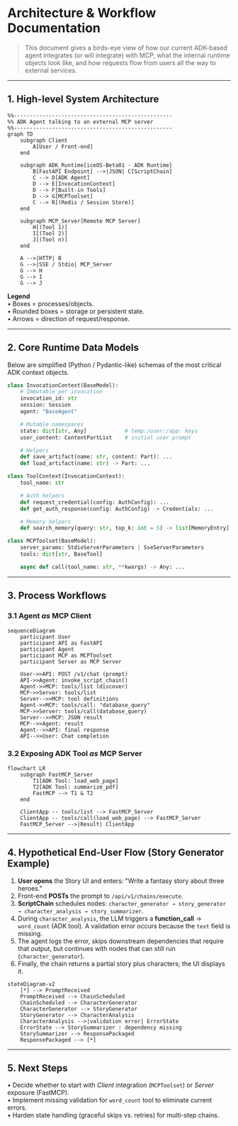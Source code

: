 # Architecture & Workflow Documentation

> This document gives a birds-eye view of how our current ADK-based agent integrates (or will integrate) with MCP, what the internal runtime objects look like, and how requests flow from users all the way to external services.

---

## 1. High-level System Architecture

```mermaid
%%--------------------------------------------------
%% ADK Agent talking to an external MCP server
%%--------------------------------------------------
graph TD
    subgraph Client
        A[User / Front-end]
    end

    subgraph ADK_Runtime[iceOS-Beta01 ‑ ADK Runtime]
        B[FastAPI Endpoint] -->|JSON| C[ScriptChain]
        C --> D[ADK Agent]
        D --> E[InvocationContext]
        D --> F[Built-in Tools]
        D --> G[MCPToolset]
        C --> R[(Redis / Session Store)]
    end

    subgraph MCP_Server[Remote MCP Server]
        H[(Tool 1)]
        I[(Tool 2)]
        J[(Tool n)]
    end

    A -->|HTTP| B
    G -->|SSE / Stdio| MCP_Server
    G --> H
    G --> I
    G --> J
```

**Legend**  
• Boxes = processes/objects.  
• Rounded boxes = storage or persistent state.  
• Arrows = direction of request/response.

---

## 2. Core Runtime Data Models

Below are simplified (Python / Pydantic-like) schemas of the most critical ADK context objects.

```python
class InvocationContext(BaseModel):
    # Immutable per invocation
    invocation_id: str
    session: Session
    agent: "BaseAgent"

    # Mutable namespaces
    state: dict[str, Any]            # temp:/user:/app: keys
    user_content: ContentPartList    # initial user prompt

    # Helpers
    def save_artifact(name: str, content: Part): ...
    def load_artifact(name: str) -> Part: ...
```

```python
class ToolContext(InvocationContext):
    tool_name: str

    # Auth helpers
    def request_credential(config: AuthConfig): ...
    def get_auth_response(config: AuthConfig) -> Credentials: ...

    # Memory helpers
    def search_memory(query: str, top_k: int = 5) -> list[MemoryEntry]: ...
```

```python
class MCPToolset(BaseModel):
    server_params: StdioServerParameters | SseServerParameters
    tools: dict[str, BaseTool]

    async def call(tool_name: str, **kwargs) -> Any: ...
```

---

## 3. Process Workflows

### 3.1 Agent *as* MCP **Client**

```mermaid
sequenceDiagram
    participant User
    participant API as FastAPI
    participant Agent
    participant MCP as MCPToolset
    participant Server as MCP Server

    User->>API: POST /v1/chat (prompt)
    API->>Agent: invoke_script_chain()
    Agent->>MCP: tools/list (discover)
    MCP->>Server: tools/list
    Server-->>MCP: tool definitions
    Agent->>MCP: tools/call: "database_query"
    MCP->>Server: tools/call(database_query)
    Server-->>MCP: JSON result
    MCP-->>Agent: result
    Agent-->>API: final response
    API-->>User: Chat completion
```

### 3.2 Exposing ADK Tool *as* MCP **Server**

```mermaid
flowchart LR
    subgraph FastMCP_Server
        T1[ADK Tool: load_web_page]
        T2[ADK Tool: summarize_pdf]
        FastMCP --> T1 & T2
    end

    ClientApp -- tools/list --> FastMCP_Server
    ClientApp -- tools/call(load_web_page) --> FastMCP_Server
    FastMCP_Server -->|Result| ClientApp
```

---

## 4. Hypothetical End-User Flow (Story Generator Example)

1. **User opens** the Story UI and enters: "Write a fantasy story about three heroes."
2. Front-end **POSTs** the prompt to `/api/v1/chains/execute`.
3. **ScriptChain** schedules nodes: `character_generator → story_generator → character_analysis → story_summarizer`.
4. During `character_analysis`, the LLM triggers a **function_call** → `word_count` (ADK tool).  A validation error occurs because the `text` field is missing.
5. The agent logs the error, skips downstream dependencies that require that output, but continues with nodes that can still run (`character_generator`).
6. Finally, the chain returns a partial story plus characters; the UI displays it.

```mermaid
stateDiagram-v2
    [*] --> PromptReceived
    PromptReceived --> ChainScheduled
    ChainScheduled --> CharacterGenerator
    CharacterGenerator --> StoryGenerator
    StoryGenerator --> CharacterAnalysis
    CharacterAnalysis -->|validation error| ErrorState
    ErrorState --> StorySummarizer : dependency missing
    StorySummarizer --> ResponsePackaged
    ResponsePackaged --> [*]
```

---

## 5. Next Steps

• Decide whether to start with *Client* integration (`MCPToolset`) or *Server* exposure (FastMCP).  
• Implement missing validation for `word_count` tool to eliminate current errors.  
• Harden state handling (graceful skips vs. retries) for multi-step chains. 